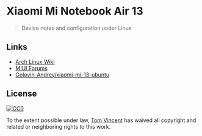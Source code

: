 # Xiaomi Mi Notebook Air 13

> Device notes and configuration under Linux

## Links

* [Arch Linux Wiki](https://wiki.archlinux.org/index.php/Xiaomi_Mi_Notebook_Air_13.3)
* [MIUI Forums](http://en.miui.com/forum-106-1.html)
* [Golovin-Andrey/xiaomi-mi-13-ubuntu](https://github.com/Golovin-Andrey/xiaomi-mi-13-ubuntu)

## License

[![CC0](http://mirrors.creativecommons.org/presskit/buttons/88x31/svg/cc-zero.svg)](https://creativecommons.org/publicdomain/zero/1.0/)

To the extent possible under law, [Tom Vincent](https://tlvince.com) has waived all copyright and related or neighboring rights to this work.
